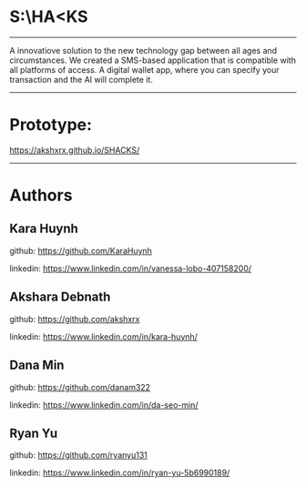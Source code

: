 # S:\HA<KS
** **
A innovatiove solution to the new technology gap between all ages and circumstances.
We created a SMS-based application that is compatible with all platforms of access. 
A digital wallet app, where you can specify your transaction and the AI will complete it.
** **
# Prototype: 

https://akshxrx.github.io/SHACKS/

** **
# Authors
## Kara Huynh
github: https://github.com/KaraHuynh
           
linkedin: https://www.linkedin.com/in/vanessa-lobo-407158200/

## Akshara Debnath
github: https://github.com/akshxrx
           
linkedin: https://www.linkedin.com/in/kara-huynh/

## Dana Min
github: https://github.com/danam322
           
linkedin: https://www.linkedin.com/in/da-seo-min/

## Ryan Yu
github: https://github.com/ryanyu131
           
linkedin: https://www.linkedin.com/in/ryan-yu-5b6990189/
